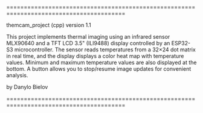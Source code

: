========================================================================================

themcam_project (cpp) version 1.1

This project implements thermal imaging using an infrared sensor MLX90640 and a TFT LCD 3.5" (ILI9488) display controlled by an ESP32-S3 microcontroller. The sensor reads temperatures from a 32×24 dot matrix in real time, and the display displays a color heat map with temperature values. Minimum and maximum temperature values are also displayed at the bottom. A button allows you to stop/resume image updates for convenient analysis.

by Danylo Bielov

========================================================================================
